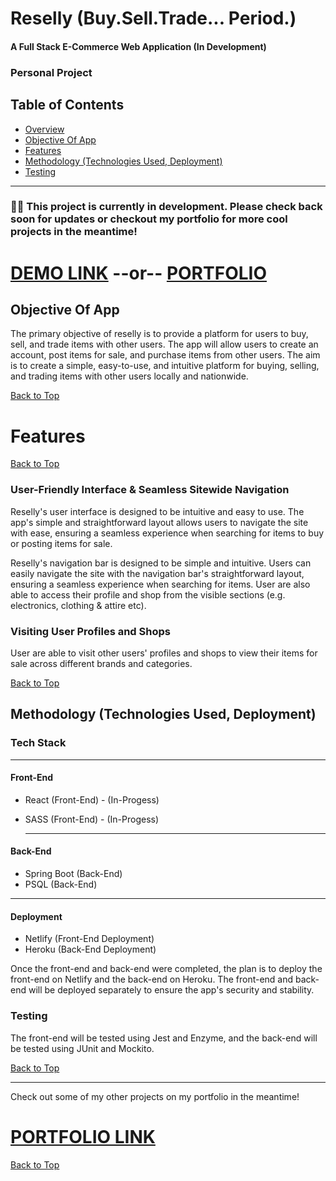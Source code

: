 # Reselly (Buy.Sell.Trade... Period.)

#### A Full Stack E-Commerce Web Application (In Development)

### Personal Project

## Table of Contents

- [Overview](#overview)
- [Objective Of App](#objective-of-app)
- [Features](#features)
- [Methodology (Technologies Used, Deployment)](#methodology-technologies-used-deployment)
- [Testing](#testing)

---

### ☝🏾 This project is currently in development. Please check back soon for updates or checkout my portfolio for more cool projects in the meantime!

# [DEMO LINK](https://reselly-demo.williamhmoody.com/) --or-- [PORTFOLIO](https://williamhmoody.com/)

## Objective Of App

The primary objective of reselly is to provide a platform for users to buy, sell, and trade items with other users. The app will allow users to create an account, post items for sale, and purchase items from other users. The aim is to create a simple, easy-to-use, and intuitive platform for buying, selling, and trading items with other users locally and nationwide.

[Back to Top](#table-of-contents)

# Features

[Back to Top](#table-of-contents)

### User-Friendly Interface & Seamless Sitewide Navigation

Reselly's user interface is designed to be intuitive and easy to use. The app's simple and straightforward layout allows users to navigate the site with ease, ensuring a seamless experience when searching for items to buy or posting items for sale.

Reselly's navigation bar is designed to be simple and intuitive. Users can easily navigate the site with the navigation bar's straightforward layout, ensuring a seamless experience when searching for items. User are also able to access their profile and shop from the visible sections (e.g. electronics, clothing & attire etc).

### Visiting User Profiles and Shops

User are able to visit other users' profiles and shops to view their items for sale across different brands and categories.

[Back to Top](#table-of-contents)

## Methodology (Technologies Used, Deployment)

### Tech Stack

---

#### Front-End

- React (Front-End) - (In-Progess)
- SASS (Front-End) - (In-Progess)

  ***

#### Back-End

- Spring Boot (Back-End)
- PSQL (Back-End)

---

#### Deployment

- Netlify (Front-End Deployment)
- Heroku (Back-End Deployment)

Once the front-end and back-end were completed, the plan is to deploy the front-end on Netlify and the back-end on Heroku. The front-end and back-end will be deployed separately to ensure the app's security and stability.

### Testing

The front-end will be tested using Jest and Enzyme, and the back-end will be tested using JUnit and Mockito.

[Back to Top](#table-of-contents)

---

Check out some of my other projects on my portfolio in the meantime!

# [PORTFOLIO LINK](https://williamhmoody.com/)

[Back to Top](#table-of-contents)
